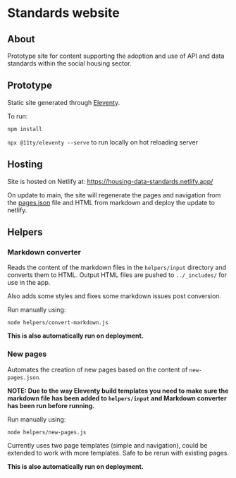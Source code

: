 # Standards website

## About

Prototype site for content supporting the adoption and use of API and data standards within the social housing sector.

## Prototype

Static site generated through [Eleventy](https://www.11ty.dev/).

To run:

`npm install`

`npx @11ty/eleventy --serve` to run locally on hot reloading server

## Hosting

Site is hosted on Netlify at: https://housing-data-standards.netlify.app/

On update to main, the site will regenerate the pages and navigation from the [pages.json](helpers/new-pages.json) file and HTML from markdown and deploy the update to netlify.

## Helpers

### Markdown converter

Reads the content of the markdown files in the `helpers/input` directory and converts them to HTML. Output HTML files are pushed to `../_includes/` for use in the app.

Also adds some styles and fixes some markdown issues post conversion.

Run manually using:

`node helpers/convert-markdown.js`

**This is also automatically run on deployment.**

### New pages

Automates the creation of new pages based on the content of `new-pages.json`.

**NOTE: Due to the way Eleventy build templates you need to make sure the markdown file has been added to `helpers/input` and Markdown converter has been run before running.**

Run manually using:

`node helpers/new-pages.js`

Currently uses two page templates (simple and navigation), could be extended to work with more templates. Safe to be rerun with existing pages.

**This is also automatically run on deployment.**